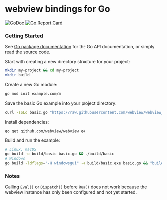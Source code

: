 # webview bindings for Go

[![GoDoc](https://godoc.org/github.com/webview/webview_go?status.svg)](https://godoc.org/github.com/webview/webview_go)
[![Go Report Card](https://goreportcard.com/badge/github.com/webview/webview_go)](https://goreportcard.com/report/github.com/webview/webview_go)

### Getting Started

See [Go package documentation][go-docs] for the Go API documentation, or simply read the source code.

Start with creating a new directory structure for your project:

```sh
mkdir my-project && cd my-project
mkdir build
```

Create a new Go module:

```sh
go mod init example.com/m
```

Save the basic Go example into your project directory:

```sh
curl -sSLo basic.go "https://raw.githubusercontent.com/webview/webview_go/master/examples/basic/main.go"
```

Install dependencies:

```sh
go get github.com/webview/webview_go
```

Build and run the example:

```sh
# Linux, macOS
go build -o build/basic basic.go && ./build/basic
# Windows
go build -ldflags="-H windowsgui" -o build/basic.exe basic.go && "build/basic.exe"
```

### Notes

Calling `Eval()` or `Dispatch()` before `Run()` does not work because the webview instance has only been configured and not yet started.

[go-docs]:           https://pkg.go.dev/github.com/webview/webview
